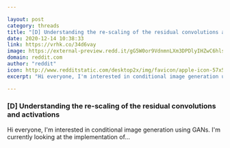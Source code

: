 ```yaml
---

layout: post
category: threads
title: "[D] Understanding the re-scaling of the residual convolutions and activations"
date: 2020-12-14 10:38:33
link: https://vrhk.co/34d6vay
image: https://external-preview.redd.it/gG5W0or9VdnmnLXm3DPDlyIHZwC6hlsaJENB5WPjVkI.jpg?width=400&height=209.42408377&auto=webp&crop=400:209.42408377,smart&s=b4d4026b953a9ea450dbb9814f92f04685718c57
domain: reddit.com
author: "reddit"
icon: http://www.redditstatic.com/desktop2x/img/favicon/apple-icon-57x57.png
excerpt: "Hi everyone, I'm interested in conditional image generation using GANs. I'm currently looking at the implementation of..."

---
```


### [D] Understanding the re-scaling of the residual convolutions and activations

Hi everyone, I'm interested in conditional image generation using GANs. I'm currently looking at the implementation of...